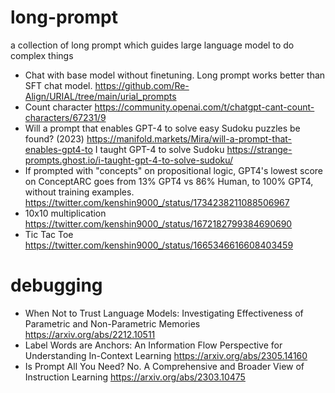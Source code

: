 # long-prompt
a collection of long prompt which guides large language model to do complex things

* Chat with base model without finetuning. Long prompt works better than SFT chat model. https://github.com/Re-Align/URIAL/tree/main/urial_prompts
* Count character https://community.openai.com/t/chatgpt-cant-count-characters/67231/9
* Will a prompt that enables GPT-4 to solve easy Sudoku puzzles be found? (2023) https://manifold.markets/Mira/will-a-prompt-that-enables-gpt4-to I taught GPT-4 to solve Sudoku https://strange-prompts.ghost.io/i-taught-gpt-4-to-solve-sudoku/
* If prompted with "concepts" on propositional logic, GPT4's lowest score on ConceptARC goes from 13% GPT4 vs 86% Human, to 100% GPT4, without training examples. https://twitter.com/kenshin9000_/status/1734238211088506967
* 10x10 multiplication https://twitter.com/kenshin9000_/status/1672182799384690690
* Tic Tac Toe https://twitter.com/kenshin9000_/status/1665346616608403459

# debugging

* When Not to Trust Language Models: Investigating Effectiveness of Parametric and Non-Parametric Memories https://arxiv.org/abs/2212.10511
* Label Words are Anchors: An Information Flow Perspective for Understanding In-Context Learning https://arxiv.org/abs/2305.14160
* Is Prompt All You Need? No. A Comprehensive and Broader View of Instruction Learning https://arxiv.org/abs/2303.10475
